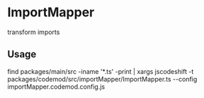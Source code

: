 # ImportMapper

transform imports
    
## Usage

find packages/main/src -iname '*.ts' -print | xargs jscodeshift -t packages/codemod/src/importMapper/ImportMapper.ts --config importMapper.codemod.config.js
